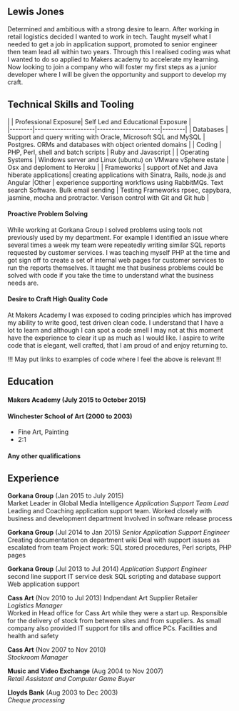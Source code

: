 ## Lewis Jones

Determined and ambitious with a strong desire to learn. After working in retail logistics decided I wanted to work in tech. Taught myself what I needed to get a job in application support, promoted to senior engineer then team lead all within two years. Through this I realised coding was what I wanted to do so applied to Makers academy to accelerate my learning. Now looking to join a company who will foster my first steps as a junior developer where I will be given the opportunity and support to develop my craft.

## Technical Skills and Tooling

|      | Professional Exposure| Self Led and Educational Exposure |  
|--------|---------------------|----------------------|--------|
| Databases | Support and query writing with Oracle, Microsoft SQL and MySQL | Postgres. ORMs and databases with object oriented domains |
| Coding  | PHP, Perl, shell and batch scripts | Ruby and Javascript |
| Operating Systems | Windows server and Linux (ubuntu) on VMware vSphere estate | Osx and deploment to Heroku |
| Frameworks | support of.Net and Java hiberate applications| creating applications with Sinatra, Rails, node.js and Angular
|Other | experience supporting workflows using RabbitMQs. Text search Software. Bulk email sending | Testing Frameworks rpsec, capybara, jasmine, mocha and protractor. Verison control with Git and Git hub |

#### Proactive Problem Solving

While working at Gorkana Group I solved problems using tools not previously used by my department. For example I identified an issue where several times a week my team were repeatedly writing similar SQL reports requested by customer services. I was teaching myself PHP at the time and got sign off to create a set of internal web pages for customer services to run the reports themselves. It taught me that business problems could be solved with code if you take the time to understand what the business needs are.


#### Desire to Craft High Quality Code

At Makers Academy I was exposed to coding principles which has improved my ability to write good, test driven clean code. I understand that I have a lot to learn and although I can spot a code smell I may not at this moment have the experience to clear it up as much as I would like. I aspire to write code that is elegant, well crafted, that I am proud of and enjoy returning to.

!!! May put links to examples of code where I feel the above is relevant !!!


## Education

#### Makers Academy (July 2015 to October 2015)


#### Winchester School of Art (2000 to 2003)

- Fine Art, Painting
- 2:1

#### Any other qualifications

## Experience

**Gorkana Group** (Jan 2015 to July 2015)  
Market Leader in Global Media Intelligence
*Application Support Team Lead*  
Leading and Coaching application support team.
Worked closely with business and development department
Involved in software release process

**Gorkana Group** (Jul 2014 to Jan 2015)
*Senior Application Support Engineer*
Creating documentation on department wiki
Deal with support issues as escalated from team
Project work: SQL stored procedures, Perl scripts, PHP pages

**Gorkana Group** (Jul 2013 to Jul 2014)
*Application Support Engineer*  
second line support IT service desk
SQL scripting and database support
Web application support

**Cass Art** (Nov 2010 to Jul 2013)
Indpendant Art Supplier Retailer   
*Logistics Manager*  
Worked in Head office for Cass Art while they were a start up. Responsible for the delivery of stock from between sites and from suppliers.
As small company also provided IT support for tills and office PCs. Facilities and health and safety

**Cass Art** (Nov 2007 to Nov 2010)   
*Stockroom Manager*  

**Music and Video Exchange** (Aug 2004 to Nov 2007)   
*Retail Assistant and Computer Game Buyer*

**Lloyds Bank** (Aug 2003 to Dec 2003)   
*Cheque processing*
